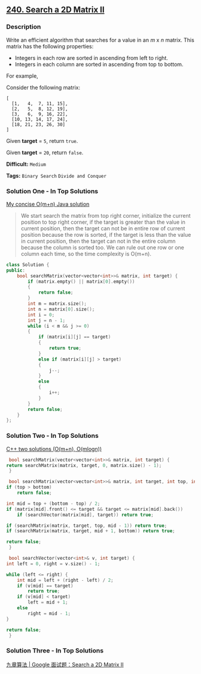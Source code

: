 ## [240. Search a 2D Matrix II](https://leetcode.com/problems/search-a-2d-matrix-ii/description/)

### Description

Write an efficient algorithm that searches for a value in an *m* x *n* matrix. This matrix has the following properties:

- Integers in each row are sorted in ascending from left to right.
- Integers in each column are sorted in ascending from top to bottom.

For example,

Consider the following matrix:

```
[
  [1,   4,  7, 11, 15],
  [2,   5,  8, 12, 19],
  [3,   6,  9, 16, 22],
  [10, 13, 14, 17, 24],
  [18, 21, 23, 26, 30]
]

```

Given **target** = `5`, return `true`.

Given **target** = `20`, return `false`.



**Difficult:** `Medium`

**Tags:** `Binary Search` `Divide and Conquer`



### Solution One - In Top Solutions

[My concise O(m+n) Java solution](https://discuss.leetcode.com/topic/20064/my-concise-o-m-n-java-solution)

> We start search the matrix from top right corner, initialize the current position to top right corner, if the target is greater than the value in current position, then the target can not be in entire row of current position because the row is sorted, if the target is less than the value in current position, then the target can not in the entire column because the column is sorted too. We can rule out one row or one column each time, so the time complexity is O(m+n).

```c++
class Solution {
public:
    bool searchMatrix(vector<vector<int>>& matrix, int target) {
        if (matrix.empty() || matrix[0].empty())
        {
            return false;
        }
        int m = matrix.size();
        int n = matrix[0].size();
        int i = 0;
        int j = n - 1;
        while (i < m && j >= 0)
        {
            if (matrix[i][j] == target)
            {
                return true;
            }
            else if (matrix[i][j] > target) 
            {
                j--;
            }
            else
            {
                i++;
            }
        }
        return false;
    }
};
```



### Solution Two - In Top Solutions

[C++ two solutions (O(m+n), O(mlogn))](https://discuss.leetcode.com/topic/19487/c-two-solutions-o-m-n-o-mlogn)

```c++
 bool searchMatrix(vector<vector<int>>& matrix, int target) {
return searchMatrix(matrix, target, 0, matrix.size() - 1);
 }

 bool searchMatrix(vector<vector<int>>& matrix, int target, int top, int bottom) {
if (top > bottom)
	return false;

int mid = top + (bottom - top) / 2;
if (matrix[mid].front() <= target && target <= matrix[mid].back())
	if (searchVector(matrix[mid], target)) return true;

if (searchMatrix(matrix, target, top, mid - 1)) return true;
if (searchMatrix(matrix, target, mid + 1, bottom)) return true;

return false;
 }

 bool searchVector(vector<int>& v, int target) {
int left = 0, right = v.size() - 1;

while (left <= right) {
	int mid = left + (right - left) / 2;
	if (v[mid] == target)
		return true;
	if (v[mid] < target)
		left = mid + 1;
	else
		right = mid - 1;
}

return false;
 }
```



### Solution Three - In Top Solutions

[九章算法 | Google 面试题：Search a 2D Matrix II](https://zhuanlan.zhihu.com/p/29555088)

